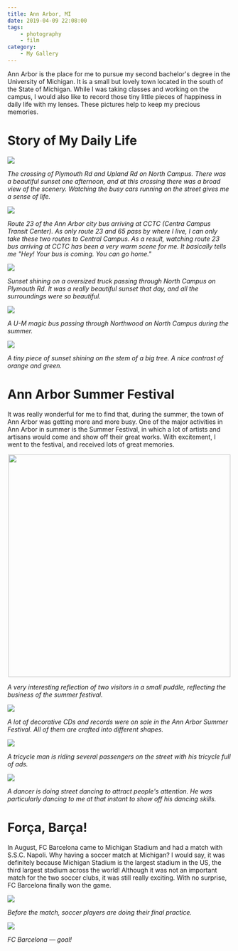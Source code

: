 ```yaml
---
title: Ann Arbor, MI
date: 2019-04-09 22:08:00
tags: 
    - photography 
    - film
category: 
    - My Gallery
---
```


Ann Arbor is the place for me to pursue my second bachelor's degree in the University of Michigan. It is a small but lovely town located in the south of the State of Michigan. While I was taking classes and working on the campus, I would also like to record those tiny little pieces of happiness in daily life with my lenses. These pictures help to keep my precious memories.

<!-- more -->

# Story of My Daily Life

![](/images/DSC01860.jpg)

*The crossing of Plymouth Rd and Upland Rd on North Campus. There was a beautiful sunset one afternoon, and at this crossing there was a broad view of the scenery. Watching the busy cars running on the street gives me a sense of life.*

![](/images/190905_RZH4923.jpg)

*Route 23 of the Ann Arbor city bus arriving at CCTC (Centra Campus Transit Center). As only route 23 and 65 pass by where I live, I can only take these two routes to Central Campus. As a result, watching route 23 bus arriving at CCTC has been a very warm scene for me. It basically tells me "Hey! Your bus is coming. You can go home."*

![](/images/190905_RZH4937.jpg)

*Sunset shining on a oversized truck passing through North Campus on Plymouth Rd. It was a really beautiful sunset that day, and all the surroundings were so beautiful.*

![](/images/RZH4586A190807.jpg)

*A U-M magic bus passing through Northwood on North Campus during the summer.*

![](/images/RZH4584A190803.jpg)

*A tiny piece of sunset shining on the stem of a big tree. A nice contrast of orange and green.*

# Ann Arbor Summer Festival

It was really wonderful for me to find that, during the summer, the town of Ann Arbor was getting more and more busy. One of the major activities in Ann Arbor in summer is the Summer Festival, in which a lot of artists and artisans would come and show off their great works. With excitement, I went to the festival, and received lots of great memories.

<p align="center">
    <img src="/images/RZH4438G190722.jpg" width="500">

*A very interesting reflection of two visitors in a small puddle, reflecting the business of the summer festival.*

![](/images/RZH4419B190722.jpg)

*A lot of decorative CDs and records were on sale in the Ann Arbor Summer Festival. All of them are crafted into different shapes.*

![](/images/RZH4464J190722.jpg)

*A tricycle man is riding several passengers on the street with his tricycle full of ads.*

![](/images/RZH4482K190722.jpg)

*A dancer is doing street dancing to attract people's attention. He was particularly dancing to me at that instant to show off his dancing skills.*

# Força, Barça! 

In August, FC Barcelona came to Michigan Stadium and had a match with S.S.C. Napoli. Why having a soccer match at Michigan? I would say, it was definitely because Michigan Stadium is the largest stadium in the US, the third largest stadium across the world! Although it was not an important match for the two soccer clubs, it was still really exciting. With no surprise, FC Barcelona finally won the game.

![](/images/RZH4644190812A.jpg)

*Before the match, soccer players are doing their final practice.*

![](/images/RZH4770190812C.jpg)

*FC Barcelona &mdash; goal!*

